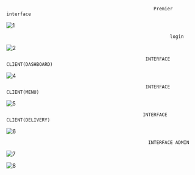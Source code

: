                                                           Premier interface 
                                                          
 ![1](https://github.com/nihal212/Gestion-de-restauration/assets/120100432/0898312f-97d3-4b79-8680-5011b581d6e0)

                                                                login

![2](https://github.com/nihal212/Gestion-de-restauration/assets/120100432/ba2a08a8-8612-4650-9636-45f8be735bd9)


                                                       INTERFACE CLIENT(DASHBOARD) 
                                                       
![4](https://github.com/nihal212/Gestion-de-restauration/assets/120100432/c8fd2570-6db3-4be8-b0f5-ca82af2111c3)

                                                       INTERFACE CLIENT(MENU) 

![5](https://github.com/nihal212/Gestion-de-restauration/assets/120100432/4e61c5cd-854d-447d-8efe-03ec4e50d695)


                                                      INTERFACE CLIENT(DELIVERY) 


![6](https://github.com/nihal212/Gestion-de-restauration/assets/120100432/63df77f8-02fa-4a8d-9441-9fc541d7f10a)

                                                        INTERFACE ADMIN


![7](https://github.com/nihal212/Gestion-de-restauration/assets/120100432/992b13eb-3365-49ff-970a-fda392b8d885)


![8](https://github.com/nihal212/Gestion-de-restauration/assets/120100432/21581d11-9e1f-49a2-a664-6d31ab92c400)





                                        
                                                         
                                        
